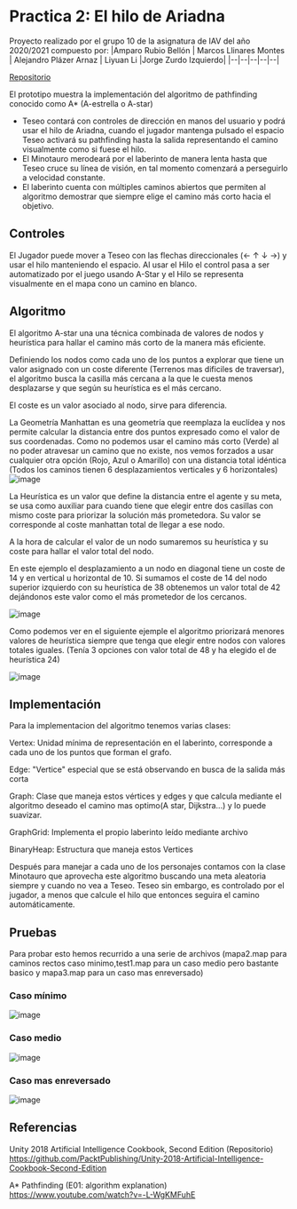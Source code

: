 # Practica 2: El hilo de Ariadna

Proyecto realizado por el grupo 10 de la asignatura de IAV del año 2020/2021 compuesto por:
|Amparo Rubio Bellón | Marcos Llinares Montes | Alejandro Plázer Arnaz | Liyuan Li |Jorge Zurdo Izquierdo|
|--|--|--|--|--|

[Repositorio](https://github.com/amprubio/IAV-G10/)

El prototipo muestra la implementación del algoritmo de pathfinding conocido como A* (A-estrella o A-star)

* Teseo contará con controles de dirección en manos del usuario y podrá usar el hilo de Ariadna, cuando el jugador mantenga pulsado el espacio Teseo activará su pathfinding hasta la salida representando el camino visualmente como si fuese el hilo.
* El Minotauro merodeará por el laberinto de manera lenta hasta que Teseo cruce su línea de visión, en tal momento comenzará a perseguirlo a velocidad constante.
* El laberinto cuenta con múltiples caminos abiertos que permiten al algoritmo demostrar que siempre elige el camino más corto hacia el objetivo.

## Controles
El Jugador puede mover a Teseo con las flechas direccionales (← ↑ ↓ →) y usar el hilo manteniendo el espacio.
Al usar el Hilo el control pasa a ser automatizado por el juego usando A-Star y el Hilo se representa visualmente en el mapa cono un camino en blanco.

## Algoritmo
El algoritmo A-star una una técnica combinada de valores de nodos y heurística para hallar el camino más corto de la manera más eficiente.

Definiendo los nodos como cada uno de los puntos a explorar que tiene un valor asignado con un coste diferente (Terrenos mas dificiles de traversar),
el algoritmo busca la casilla más cercana a la que le cuesta menos desplazarse y que según su heurística es el más cercano.

El coste es un valor asociado al nodo, sirve para diferencia.

La Geometría Manhattan es una geometría que reemplaza la euclídea y nos permite calcular la distancia entre dos puntos expresado como el valor de sus coordenadas.
Como no podemos usar el camino más corto (Verde) al no poder atravesar un camino que no existe, nos vemos forzados a usar cualquier otra opción (Rojo, Azul o Amarillo) con una distancia total idéntica (Todos los caminos tienen 6 desplazamientos verticales y 6 horizontales)
![image](https://user-images.githubusercontent.com/18735746/113914108-6f8cd800-97dd-11eb-92db-8194a1eb986d.png)


La Heurística es un valor que define la distancia entre el agente y su meta, se usa como auxiliar para cuando tiene que elegir entre dos casillas con mismo coste para priorizar la solución más prometedora. Su valor se corresponde al coste manhattan total de llegar a ese nodo.

A la hora de calcular el valor de un nodo sumaremos su heurística y su coste para hallar el valor total del nodo.

En este ejemplo el desplazamiento a un nodo en diagonal tiene un coste de 14 y en vertical u horizontal de 10. Si sumamos el coste de 14 del nodo superior izquierdo con su heurística de 38 obtenemos un valor total de 42 dejándonos este valor como el más prometedor de los cercanos.

![image](https://user-images.githubusercontent.com/18735746/113913694-e9709180-97dc-11eb-84c5-565e5087638b.png)

Como podemos ver en el siguiente ejemple el algoritmo priorizará menores valores de heurística siempre que tenga que elegir entre nodos con valores totales iguales. (Tenía 3 opciones con valor total de 48 y ha elegido el de heurística 24)

![image](https://user-images.githubusercontent.com/18735746/113915767-774d7c00-97df-11eb-8de4-bb41006c0d3f.png)

## Implementación
Para la implementacion del algoritmo tenemos varias clases:

Vertex: Unidad mínima de representación en el laberinto, corresponde a cada uno de los puntos que forman el grafo.

Edge: "Vertice" especial que se está observando en busca de la salida más corta

Graph: Clase que maneja estos vértices y edges y que calcula mediante el algoritmo deseado el camino mas optimo(A star, Dijkstra...) y lo puede suavizar.

GraphGrid: Implementa el propio laberinto leído mediante archivo

BinaryHeap: Estructura que maneja estos Vertices

Después para manejar a cada uno de los personajes contamos con la clase Minotauro que aprovecha este algoritmo buscando una meta aleatoria siempre y cuando no vea a Teseo.
Teseo sin embargo, es controlado por el jugador, a menos que calcule el hilo que entonces seguira el camino automáticamente.

## Pruebas
Para probar esto hemos recurrido a una serie de archivos (mapa2.map para caminos rectos caso minimo,test1.map para un caso medio pero bastante basico y mapa3.map para un caso mas enreversado)

### Caso mínimo
![image](https://user-images.githubusercontent.com/37449976/114242544-5cb80600-998b-11eb-8e50-b6f05521bdf6.png)

### Caso medio
![image](https://user-images.githubusercontent.com/37449976/114242394-1d89b500-998b-11eb-9aa2-1c9b3142485a.png)

### Caso mas enreversado
![image](https://user-images.githubusercontent.com/37449976/114242636-86712d00-998b-11eb-969a-924f4a978670.png)

## Referencias 

Unity 2018 Artificial Intelligence Cookbook, Second Edition (Repositorio)
https://github.com/PacktPublishing/Unity-2018-Artificial-Intelligence-Cookbook-Second-Edition

A* Pathfinding (E01: algorithm explanation)
https://www.youtube.com/watch?v=-L-WgKMFuhE
